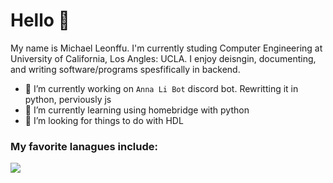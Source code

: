 # Hello 👋

My name is Michael Leonffu. I'm currently studing Computer Engineering at University of California, Los Angles: UCLA. I enjoy deisngin, documenting, and writing software/programs spesfifically in backend.

- 🔭 I’m currently working on `Anna Li Bot` discord bot. Rewritting it in python, perviously js
- 🌱 I’m currently learning using homebridge with python
- 🤔 I’m looking for things to do with HDL

### My favorite lanagues include:

<img align="center" src="https://github-readme-stats.vercel.app/api/top-langs/?username=michaelleonffu&theme=default" />


<!--
- 📫 How to reach me: ...
- 💬 Ask me about 
- 🌱 I’m currently learning 
- 😄 Pronouns: ...
- ⚡ Fun fact: ...
- 👯 I’m looking to collaborate on ...
- 🤔 I’m looking for help with ...
--!>
